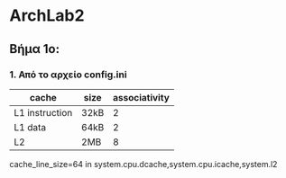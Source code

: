 # ArchLab2

## Βήμα 1ο:
### 1. Από το αρχείο config.ini
|cache | size | associativity |
| ---- | ---- | ------------- |
|L1 instruction |32kB |2 | 
|L1 data |64kB |2|   
|L2 |2MB|8|

cache_line_size=64
in system.cpu.dcache,system.cpu.icache,system.l2
